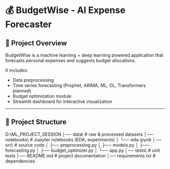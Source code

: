 # 💰 BudgetWise - AI Expense Forecaster

## 📌 Project Overview
BudgetWise is a machine learning + deep learning powered application that forecasts personal expenses and suggests budget allocations.

It includes:
- Data preprocessing
- Time series forecasting (Prophet, ARIMA, ML, DL, Transformers planned)
- Budget optimization module
- Streamlit dashboard for interactive visualization

---

## 📂 Project Structure
D:\ML_PROJECT_SESSION
│── data\ # raw & processed datasets
│── notebooks\ # Jupyter notebooks (EDA, experiments)
│ └── eda.ipynb
│── src\ # source code
│ ├── preprocessing.py
│ ├── models.py
│ ├── forecasting.py
│ ├── budget_optimizer.py
│ └── app.py
│── tests\ # unit tests
│── README.md # project documentation
│── requirements.txt # dependencies
